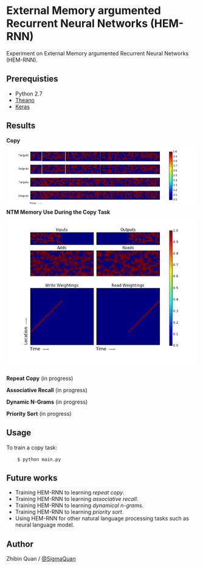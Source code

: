 # External Memory argumented Recurrent Neural Networks (HEM-RNN)

Experiment on External Memory argumented Recurrent Neural Networks (HEM-RNN).


## Prerequisties
- Python 2.7
- [Theano](https://github.com/Theano/Theano)
- [Keras](https://github.com/fchollet/keras)



## Results
**Copy**
![alt_tag](unit_test/image/figure_4.png)
**NTM Memory Use During the Copy Task**
![alt_tag](unit_test/image/figure_6.png)

**Repeat Copy**
(in progress)

**Associative Recall**
(in progress)

**Dynamic N-Grams**
(in progress)

**Priority Sort**
(in progress)


## Usage
To train a copy task:
```
    $ python main.py
```


## Future works
- Training HEM-RNN to learning *repeat copy*.
- Training HEM-RNN to learning *associative recall*.
- Training HEM-RNN to learning *dynamical n-grams*.
- Training HEM-RNN to learning *priority sort*.
- Using HEM-RNN for other natural language processing tasks such as neural language model.


## Author
Zhibin Quan / [@SigmaQuan](https://github.com/SigmaQuan)
